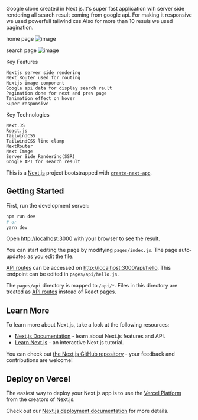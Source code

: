 Google clone created in Next js.It's super fast application wih server side rendering all search result coming from google api.
For making it responsive we used powerfull tailwind css.Also for more than 10 resuls we used pagination.

home page 
![image](https://user-images.githubusercontent.com/34640475/130746401-b89844c5-d0a1-4ae5-bd16-c7ba9f32fb17.png)

search page
![image](https://user-images.githubusercontent.com/34640475/130746486-01566e11-987c-428b-8aa3-8d79461f281a.png)




Key Features


    Nextjs server side rendering
    Next Router used for routing
    Nextjs image component
    Google api data for display search reult
    Pagination done for next and prev page
    Tanimation effect on hover
    Super responsive
    
Key Technologies

  
    Next.JS
    React.js
    TailwindCSS
    TailwindCSS line clamp
    NextRouter
    Next Image
    Server Side Rendering(SSR)
    Google API for search result
    

This is a [Next.js](https://nextjs.org/) project bootstrapped with [`create-next-app`](https://github.com/vercel/next.js/tree/canary/packages/create-next-app).

## Getting Started

First, run the development server:

```bash
npm run dev
# or
yarn dev
```

Open [http://localhost:3000](http://localhost:3000) with your browser to see the result.

You can start editing the page by modifying `pages/index.js`. The page auto-updates as you edit the file.

[API routes](https://nextjs.org/docs/api-routes/introduction) can be accessed on [http://localhost:3000/api/hello](http://localhost:3000/api/hello). This endpoint can be edited in `pages/api/hello.js`.

The `pages/api` directory is mapped to `/api/*`. Files in this directory are treated as [API routes](https://nextjs.org/docs/api-routes/introduction) instead of React pages.

## Learn More

To learn more about Next.js, take a look at the following resources:

- [Next.js Documentation](https://nextjs.org/docs) - learn about Next.js features and API.
- [Learn Next.js](https://nextjs.org/learn) - an interactive Next.js tutorial.

You can check out [the Next.js GitHub repository](https://github.com/vercel/next.js/) - your feedback and contributions are welcome!

## Deploy on Vercel

The easiest way to deploy your Next.js app is to use the [Vercel Platform](https://vercel.com/new?utm_medium=default-template&filter=next.js&utm_source=create-next-app&utm_campaign=create-next-app-readme) from the creators of Next.js.

Check out our [Next.js deployment documentation](https://nextjs.org/docs/deployment) for more details.
